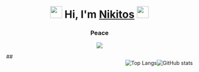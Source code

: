 
<h1 align="center">
<img src="https://i.gifer.com/1Pw9.gif" height="32"/>
Hi, I'm <a href="https://github.com/Nadoedatel/" target="_blank">Nikitos</a> 
<img src="https://64.media.tumblr.com/74cc9b72284961192d126d5254d27bbf/tumblr_mpz1dj3rkJ1rnqolfo1_500.gif" height="32"/></h1>
<h3 align="center">Peace</h3>
<p align="center">
  <img src="https://cs9.pikabu.ru/post_img/2016/11/26/9/1480175950177720134.gif">
</p>
##

<div style="display: flex; justify-content: flex-end; align-items: center;">
  <img src="https://github-readme-stats.vercel.app/api/top-langs/?username=anuraghazra&layout=compact" alt="Top Langs" />
  <img src="https://github-readme-stats.vercel.app/api?username=anuraghazra&show_icons=true&theme=tokyonight" alt="GitHub stats" />
</div>


<!--
**Nadoedatel/Nadoedatel** is a ✨ _special_ ✨ repository because its `README.md` (this file) appears on your GitHub profile.

Here are some ideas to get you started:

- 🔭 I’m currently working on ...
- 🌱 I’m currently learning ...
- 👯 I’m looking to collaborate on ...
- 🤔 I’m looking for help with ...
- 💬 Ask me about ...
- 📫 How to reach me: ...
- 😄 Pronouns: ...
- ⚡ Fun fact: ...
-->
